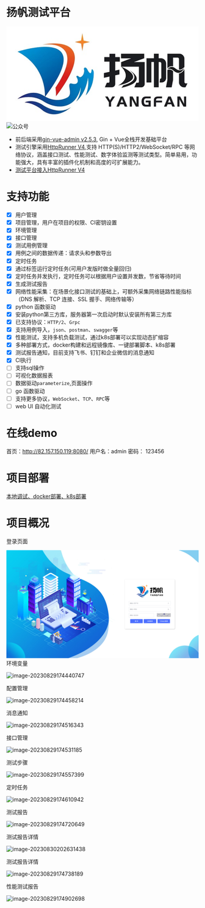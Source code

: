 # 扬帆测试平台

<img src="docs/img/logoLogin.jpg" alt="logoLogin" width="538" >
<img src="docs/img/mp.png" alt="公众号" width="500" >


- 前后端采用[gin-vue-admin v2.5.3](https://www.gin-vue-admin.com/), Gin + Vue全栈开发基础平台
- 测试引擎采用[HttpRunner V4](https://httprunner.com/),支持 HTTP(S)/HTTP2/WebSocket/RPC 等网络协议，涵盖接口测试、性能测试、数字体验监测等测试类型。简单易用，功能强大，具有丰富的插件化机制和高度的可扩展能力。
- [测试平台接入HttpRunner V4](https://www.yuque.com/docs/share/bb392180-8ea9-46a0-a27b-bb4fbec3450e?#)
# 支持功能
- [x] 用户管理
- [x] 项目管理，用户在项目的权限、CI密钥设置
- [x] 环境管理
- [x] 接口管理
- [x] 测试用例管理
- [x] 用例之间的数据传递：请求头和参数导出
- [x] 定时任务
- [x] 通过标签运行定时任务(可用户发版时做全量回归)
- [x] 定时任务并发执行，定时任务可以根据用户设置并发数，节省等待时间
- [x] 生成测试报告
- [x] 网络性能采集：在场景化接口测试的基础上，可额外采集网络链路性能指标（DNS 解析、TCP 连接、SSL 握手、网络传输等）
- [x] python 函数驱动
- [X] 安装python第三方库，服务器第一次启动时默认安装所有第三方库
- [x] 已支持协议：`HTTP/2`、`Grpc`
- [x] 支持用例导入，`json`、`postman`、`swagger`等
- [x] 性能测试，支持多机负载测试，通过k8s部署可以实现动态扩缩容
- [x] 多种部署方式，docker构建和远程镜像库、一键部署脚本、k8s部署
- [x] 测试报告通知，目前支持飞书、钉钉和企业微信的消息通知
- [x] CI执行
- [ ] 支持sql操作
- [ ] 可视化数据报表
- [ ] 数据驱动`parameterize`,页面操作
- [ ] go 函数驱动
- [ ] 支持更多协议，`WebSocket`、`TCP`、`RPC`等
- [ ] web UI 自动化测试

# 在线demo

首页：http://82.157.150.119:8080/
用户名：admin
密码： 123456

# 项目部署

[本地调试、docker部署、k8s部署](./deploy/README.md)

# 项目概况

登录页面

![login.png](docs/img/login.png)
环境变量

![image-20230829174440747](http://qiniu.yangfan.gd.cn/markdown/image-20230829174440747.png)

配置管理

![image-20230829174458214](http://qiniu.yangfan.gd.cn/markdown/image-20230829174458214.png)

消息通知

![image-20230829174516343](http://qiniu.yangfan.gd.cn/markdown/image-20230829174516343.png)

接口管理

![image-20230829174531185](http://qiniu.yangfan.gd.cn/markdown/image-20230829174531185.png)

测试步骤

![image-20230829174557399](http://qiniu.yangfan.gd.cn/markdown/image-20230829174557399.png)

定时任务

![image-20230829174610942](http://qiniu.yangfan.gd.cn/markdown/image-20230829174610942.png)

测试报告

![image-20230829174720649](http://qiniu.yangfan.gd.cn/markdown/image-20230829174720649.png)

测试报告详情

![image-20230830202631438](http://qiniu.yangfan.gd.cn/markdown/image-20230830202631438.png)

测试报告详情

![image-20230829174738189](http://qiniu.yangfan.gd.cn/markdown/image-20230829174738189.png)

性能测试报告

![image-20230829174902698](http://qiniu.yangfan.gd.cn/markdown/image-20230829174902698.png)
